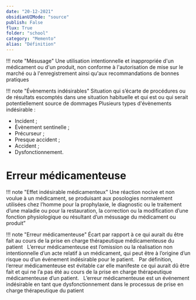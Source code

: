 ```yaml
---
date: "20-12-2021"
obsidianUIMode: "source"
publish: False
flux: True
folder: "school"
category: "Memento"
alias: "Définition"
---
```


!!! note "Mésusage"
	Une utilisation intentionnelle et inappropriée d'un médicament ou d'un produit, non conforme à l'autorisation de mise sur le marché ou à l'enregistrement ainsi qu'aux recommandations de bonnes pratiques

!!! note "Évènements indésirables"
	Situation qui s’écarte de procédures ou de résultats escomptés dans une situation habituelle et qui est ou qui serait potentiellement source de dommages
Plusieurs types d'évènements indésirable :
- Incident ;
- Évènement sentinelle ;
- Précurseur ;
- Presque accident ; 
- Accident ;
- Dysfonctionnement.
# Erreur médicamenteuse
!!! note "Effet indésirable médicamenteux"
	Une réaction nocive et non voulue à un médicament, se produisant aux posologies normalement utilisées chez l’homme pour la prophylaxie, le diagnostic ou le traitement d’une maladie ou pour la restauration, la correction ou la modification d’une fonction physiologique ou résultant d’un mésusage du médicament ou produit” 

!!! note "Erreur médicamenteuse"
	Écart par rapport à ce qui aurait du être fait au cours de la prise en charge thérapeutique médicamenteuse du patient 
	$~$
	L’erreur médicamenteuse est l’omission ou la réalisation non intentionnelle d’un acte relatif à un médicament, qui peut être à l’origine d’un risque ou d’un événement indésirable pour le patient. 
	$~$
	Par définition, l’erreur médicamenteuse est évitable car elle manifeste ce qui aurait dû être fait et qui ne l’a pas été au cours de la prise en charge thérapeutique médicamenteuse d’un patient.
	$~$
L’erreur médicamenteuse est un événement indésirable en tant que dysfonctionnement dans le processus de prise en charge thérapeutique du patient